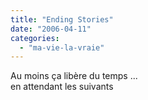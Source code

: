 ```yaml
---
title: "Ending Stories"
date: "2006-04-11"
categories: 
  - "ma-vie-la-vraie"
---
```


  
Au moins ça libère du temps ...  
en attendant les suivants
